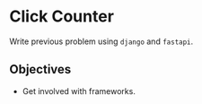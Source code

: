 # Click Counter

Write previous problem using `django` and `fastapi`.

## Objectives

- Get involved with frameworks.
